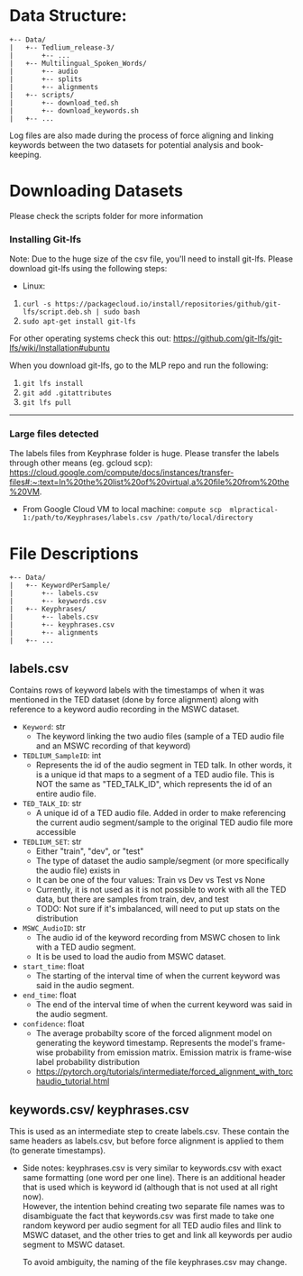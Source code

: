 # Data Structure:
```
+-- Data/
|   +-- Tedlium_release-3/
|       +-- ...
|   +-- Multilingual_Spoken_Words/
|       +-- audio
|       +-- splits
|       +-- alignments
|   +-- scripts/
|       +-- download_ted.sh
|       +-- download_keywords.sh
|   +-- ...
```

Log files are also made during the process of force aligning and linking keywords between the two datasets for potential analysis and book-keeping.

# Downloading Datasets
Please check the scripts folder for more information

### Installing Git-lfs
Note: Due to the huge size of the csv file, you'll need to install git-lfs. Please download git-lfs using the following steps:
- Linux:
1. `curl -s https://packagecloud.io/install/repositories/github/git-lfs/script.deb.sh | sudo bash`
2. `sudo apt-get install git-lfs`

For other operating systems check this out:  https://github.com/git-lfs/git-lfs/wiki/Installation#ubuntu

When you download git-lfs, go to the MLP repo and run the following:
1. `git lfs install`
2. `git add .gitattributes`
3. `git lfs pull`

---- 
### Large files detected
The labels files from Keyphrase folder is huge. Please transfer the labels through other means (eg. gcloud scp): https://cloud.google.com/compute/docs/instances/transfer-files#:~:text=In%20the%20list%20of%20virtual,a%20file%20from%20the%20VM.
- From Google Cloud VM to local machine: `compute scp  mlpractical-1:/path/to/Keyphrases/labels.csv /path/to/local/directory`
 
# File Descriptions
```
+-- Data/
|   +-- KeywordPerSample/
|       +-- labels.csv
|       +-- keywords.csv
|   +-- Keyphrases/
|       +-- labels.csv
|       +-- keyphrases.csv
|       +-- alignments
|   +-- ...
```
## labels.csv 
Contains rows of keyword labels with the timestamps of when it was mentioned in the TED dataset (done by force alignment) along with reference to a keyword audio recording in the MSWC dataset. 




- `Keyword`: str
  -   The keyword linking the two audio files (sample of a TED audio file and an MSWC recording of that keyword)
- `TEDLIUM_SampleID`: int 
  - Represents the id of the audio segment in TED talk. In other words, it is a unique id that maps to a segment of a TED audio file. 
                    This is NOT the same as "TED_TALK_ID", which represents the id of an entire audio file. 
- `TED_TALK_ID`: str
  - A unique id of a TED audio file. Added in order to make referencing the current audio segment/sample to the original TED audio file more accessible
- `TEDLIUM_SET`: str 
  - Either "train", "dev", or "test"
  - The type of dataset the audio sample/segment (or more specifically the audio file) exists in
  - It can be one of the four values: Train vs Dev vs Test vs None
  - Currently, it is not used as it is not possible to work with all the TED data, but there are samples from train, dev, and test 
  - TODO: Not sure if it's imbalanced, will need to put up stats on the distribution 
- `MSWC_AudioID`: str
  - The audio id of the keyword recording from MSWC chosen to link with a TED audio segment. 
  - It is be used to load the audio from MSWC dataset.  
- `start_time`: float
  - The starting of the interval time of when the current keyword was said in the audio segment.
- `end_time`: float
  - The end of the interval time of when the current keyword was said in the audio segment.
- `confidence`: float
  - The average probabilty score of the forced alignment model on generating the keyword timestamp. Represents the model's frame-wise probability from emission matrix. Emission matrix is frame-wise label probability distribution 
  - https://pytorch.org/tutorials/intermediate/forced_alignment_with_torchaudio_tutorial.html
 
 
 


## keywords.csv/ keyphrases.csv
This is used as an intermediate step to create labels.csv. These contain the same headers as labels.csv, but before force alignment is applied to them (to generate timestamps).

- Side notes:
   keyphrases.csv is very similar to keywords.csv with exact same formatting (one word per one line). There is an additional header that is used which is keyword id (although that is not used at all right now).  
   However, the intention behind creating two separate file names was to disambiguate the fact that keywords.csv was first made to take one random keyword per audio segment for all TED audio files and llink to MSWC dataset, and the other tries to get and link all keywords per audio segment to MSWC dataset.

  To avoid ambiguity, the naming of the file keyphrases.csv may change.
  


